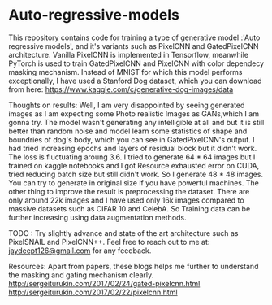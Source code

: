 # Auto-regressive-models
This repository contains code for training a type of generative model :'Auto regressive models', and it's variants such as PixelCNN and GatedPixelCNN architecture.
Vanilla PixelCNN is implemented in Tensorflow, meanwhile PyTorch is used to train GatedPixelCNN and PixelCNN with color dependecy masking mechanism. 
Instead of MNIST for which this model performs exceptionally, I have used a Stanford Dog dataset, which you can download from here: https://www.kaggle.com/c/generative-dog-images/data

Thoughts on results:
Well, I am very disappointed by seeing generated images as I am expecting some Photo realistic Images as GANs,which I am gonna try. 
The model wasn't generating any intelligible at all and but it is still better than random noise and model learn some statistics of shape and boundries of dog's body, which you can see in GatedPixelCNN's output.
I had tried increasing epochs and layers of residual block but it didn't work. The loss is fluctuating aroung 3.6.
I tried to generate 64 * 64 images but I trained on kaggle notebooks and I got Resource exhausted error on CUDA, tried reducing batch size
but still didn't work. So I generate 48 * 48 images. You can try to generate in original size if you have powerful machines.
The other thing to improve the result is preprocessing the dataset. There are only around 22k images and I have used only 16k images compared to massive datasets such as CIFAR 10 and CelebA. So Training data can be further increasing using data augmentation methods.

TODO : Try slightly advance and state of the art architecture such as PixelSNAIL and PixelCNN++.
Feel free to reach out to me at: jaydeept126@gmail.com for any feedback.

Resources:
Apart from papers, these blogs helps me further to understand the masking and gating mechanism clearly.
http://sergeiturukin.com/2017/02/24/gated-pixelcnn.html
http://sergeiturukin.com/2017/02/22/pixelcnn.html
